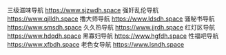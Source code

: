 三级滋味导航 https://www.sjzwdh.space 
强奸乱伦导航 https://www.qjlldh.space
撸大师导航 https://www.ldsdh.space
骚秘书导航 https://www.smsdh.space
久久热导航 https://www.jjrdh.space
红灯区导航 https://www.hdqdh.space
黑寡妇导航 https://www.hgfdh.space
性福吧导航 https://www.xfbdh.space
老色女导航 https://www.lsndh.space
